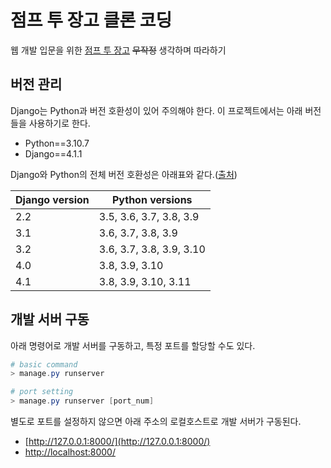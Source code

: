 # 점프 투 장고 클론 코딩

웹 개발 입문을 위한 [점프 투 장고](https://wikidocs.net/book/4223) ~~무작정~~ 생각하며 따라하기

## 버전 관리

Django는 Python과 버전 호환성이 있어 주의해야 한다. 이 프로젝트에서는 아래 버전들을 사용하기로 한다.  

- Python==3.10.7
- Django==4.1.1

Django와 Python의 전체 버전 호환성은 아래표와 같다.([출처](https://docs.djangoproject.com/en/4.1/faq/install/#what-python-version-can-i-use-with-django))  

|Django version|Python versions|
|-|-|
|2.2|3.5, 3.6, 3.7, 3.8, 3.9|
|3.1|3.6, 3.7, 3.8, 3.9|
|3.2|3.6, 3.7, 3.8, 3.9, 3.10|
|4.0|3.8, 3.9, 3.10|
|4.1|3.8, 3.9, 3.10, 3.11|

## 개발 서버 구동

아래 명령어로 개발 서버를 구동하고, 특정 포트를 할당할 수도 있다.  

```powershell
# basic command
> manage.py runserver

# port setting
> manage.py runserver [port_num]
```

별도로 포트를 설정하지 않으면 아래 주소의 로컬호스트로 개발 서버가 구동된다.  

- [http://127.0.0.1:8000/](http://127.0.0.1:8000/)
- [http://localhost:8000/](http://localhost:8000/)